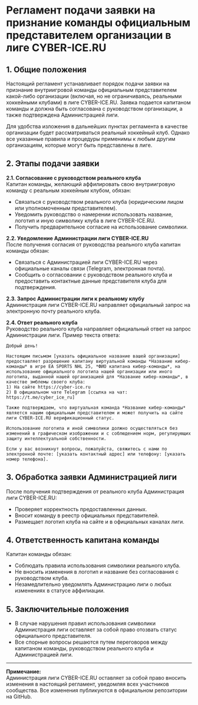 # Регламент подачи заявки на признание команды официальным представителем организации в лиге CYBER-ICE.RU

## 1. Общие положения
Настоящий регламент устанавливает порядок подачи заявки на признание внутриигровой команды официальным представителем какой-либо организации (включая, но не ограничиваясь, реальными хоккейными клубами) в лиге CYBER-ICE.RU. Заявка подается капитаном команды и должна быть согласована с руководством организации, а также подтверждена Администрацией лиги.

Для удобства изложения в дальнейших пунктах регламента в качестве организации будет рассматриваться реальный хоккейный клуб. Однако все указанные правила и процедуры применимы к любым другим организациям, которые могут быть представлены в лиге.

## 2. Этапы подачи заявки

**2.1. Согласование с руководством реального клуба**  
Капитан команды, желающий аффилировать свою внутриигровую команду с реальным хоккейным клубом, обязан:
- Связаться с руководством реального клуба (юридическим лицом или уполномоченным представителем).
- Уведомить руководство о намерении использовать название, логотип и иную символику клуба в лиге CYBER-ICE.RU.
- Получить предварительное согласие на использование символики.

**2.2. Уведомление Администрации лиги CYBER-ICE.RU**  
После получения согласия от руководства реального клуба капитан команды обязан:
- Связаться с Администрацией лиги CYBER-ICE.RU через официальные каналы связи (Telegram, электронная почта).
- Сообщить о согласовании с руководством реального клуба и предоставить контактные данные представителя клуба для подтверждения.

**2.3. Запрос Администрации лиги к реальному клубу**  
Администрация лиги CYBER-ICE.RU направляет официальный запрос на электронную почту реального клуба.

**2.4. Ответ реального клуба**  
Руководство реального клуба направляет официальный ответ на запрос Администрации лиги. Пример текста ответа:
```
Добрый день!

Настоящим письмом [указать официальное название вашей организации] предоставляет разрешение капитану виртуальной команды *Название кибер-команды* в игре EA SPORTS NHL 25, *ФИО капитана кибер-команды*, на использование официального логотипа нашей организации или иного логотипа, выданной нашей организацией для *Название кибер-команды*, в качестве эмблемы своего клуба:
1) На сайте https://cyber-ice.ru
2) В официальном чате Telegram [ссылка на чат: https://t.me/cyber_ice_ru]

Также подтверждаем, что виртуальная команда *Название кибер-команды* является нашим официальным представителем и может получить на сайте лиги CYBER-ICE.RU верификационный статус.

Использование логотипа и иной символики должно осуществляться без изменений в графическом изображении и с соблюдением норм, регулирующих защиту интеллектуальной собственности.

Если у вас возникнут вопросы, пожалуйста, свяжитесь с нами по электронной почте: [указать контактный адрес] или телефону: [указать номер телефона].
```

## 3. Обработка заявки Администрацией лиги
После получения подтверждения от реального клуба Администрация лиги CYBER-ICE.RU:
- Проверяет корректность предоставленных данных.
- Вносит команду в реестр официальных представителей.
- Размещает логотип клуба на сайте и в официальных каналах лиги.

## 4. Ответственность капитана команды
Капитан команды обязан:
- Соблюдать правила использования символики реального клуба.
- Не вносить изменения в логотип и название без согласования с руководством клуба.
- Незамедлительно уведомлять Администрацию лиги о любых изменениях в статусе аффилиации.

## 5. Заключительные положения
- В случае нарушения правил использования символики Администрация лиги оставляет за собой право отозвать статус официального представителя.
- Все спорные вопросы решаются путем переговоров между капитаном команды, руководством реального клуба и Администрацией лиги.

---

**Примечание:**  
Администрация лиги CYBER-ICE.RU оставляет за собой право вносить изменения в настоящий регламент, уведомляя всех участников сообщества. Все изменения публикуются в официальном репозитории на GitHub.